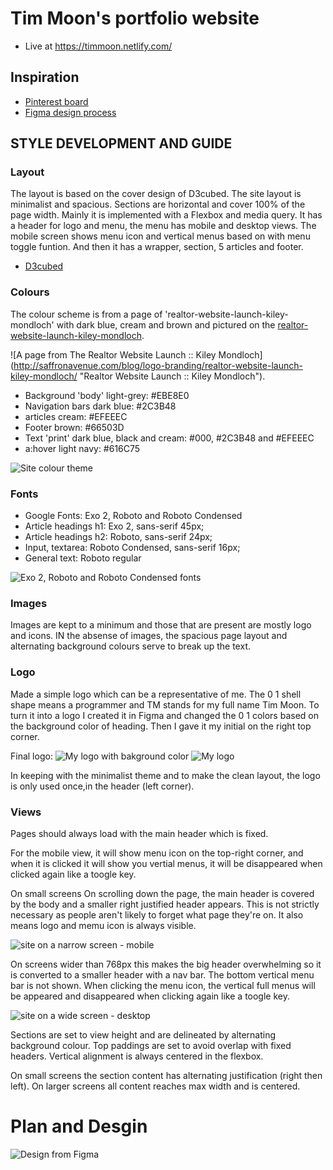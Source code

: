 # Tim Moon's portfolio website
- Live at https://timmoon.netlify.com/

## Inspiration
 - [Pinterest board](https://www.pinterest.com.au/timmoon7/profile/)
 - [Figma design process](https://www.figma.com/file/GYrWtTlwfKlj7BBjGMvcdXbh/MyProfile)

## STYLE DEVELOPMENT AND GUIDE
### Layout
The layout is based on the cover design of D3cubed. The site layout is minimalist and spacious. Sections are horizontal and cover 100% of the page width. Mainly it is implemented with a Flexbox and media query. It has a header for logo and menu, the menu has mobile and desktop views. The mobile screen shows menu icon and vertical menus based on with menu toggle funtion. And then it has a wrapper, section, 5 articles and footer.

- [D3cubed](http://demos.q-themes.net/dcubed/v1.1/#home)

### Colours
The colour scheme is from a page of 'realtor-website-launch-kiley-mondloch' with dark blue, cream and brown and pictured on the [realtor-website-launch-kiley-mondloch](https://www.pinterest.com.au/pin/791648440723495868/).

![A page from The Realtor Website Launch :: Kiley Mondloch] (http://saffronavenue.com/blog/logo-branding/realtor-website-launch-kiley-mondloch/ "Realtor Website Launch :: Kiley Mondloch").

 - Background 'body' light-grey: #EBE8E0
 - Navigation bars dark blue: #2C3B48
 - articles cream: #EFEEEC
 - Footer brown: #66503D
 - Text 'print' dark blue, black and cream: #000, #2C3B48 and #EFEEEC
 - a:hover light navy: #616C75

![Site colour theme](https://raw.githubusercontent.com/timmoon7/profile/master/assets/img/colors.png)

### Fonts
 - Google Fonts: Exo 2, Roboto and Roboto Condensed
 - Article headings h1: Exo 2, sans-serif 45px;
 - Article headings h2: Roboto, sans-serif 24px;
 - Input, textarea: Roboto Condensed, sans-serif 16px;
 - General text: Roboto regular

![Exo 2, Roboto and Roboto Condensed fonts](https://github.com/timmoon7/profile/blob/master/assets/img/fonts.png?raw=true)
 
### Images
Images are kept to a minimum and those that are present are mostly logo and icons. IN the absense of images, the spacious page layout and alternating background colours serve to break up the text.

### Logo
Made a simple logo which can be a representative of me. The 0 1 shell shape means a programmer and TM stands for my full name Tim Moon. To turn it into a logo I created it in Figma and changed the 0 1 colors based on the background color of heading. Then I gave it my initial on the right top corner.

Final logo:
![My logo with bakground color](https://github.com/timmoon7/profile/blob/master/assets/img/logo_bg.png?raw=true)
![My logo](https://github.com/timmoon7/profile/blob/master/assets/img/logo.png?raw=true)

In keeping with the minimalist theme and to make the clean layout, the logo is only used once,in the header (left corner).

### Views
Pages should always load with the main header which is fixed.

For the mobile view, it will show menu icon on the top-right corner, and when it is clicked it will
show you vertial menus, it will be disappeared when clicked again like a toogle key.

On small screens On scrolling down the page, the main header is covered by the body and a smaller right justified header appears. This is not strictly necessary as people aren't likely to forget what page they're on. It also means logo and memu icon is always visible.

![site on a narrow screen - mobile](https://github.com/timmoon7/profile/blob/master/assets/img/mobile.png?raw=true)

On screens wider than 768px this makes the big header overwhelming so it is converted to a smaller header with a nav bar. The bottom vertical menu bar is not shown. When clicking the menu icon, the vertical full menus will be appeared and disappeared when clicking again like a toogle key. 

![site on a wide screen - desktop](https://github.com/timmoon7/profile/blob/master/assets/img/desktop.png?raw=true)

Sections are set to view height and are delineated by alternating background colour. Top paddings are set to avoid overlap with fixed headers. Vertical alignment is always centered in the flexbox.

On small screens the section content has alternating justification (right then left). On larger screens all content reaches max width and is centered.  

# Plan and Desgin
![Design from Figma](https://github.com/timmoon7/profile/blob/master/assets/img/figma.png?raw=true)
